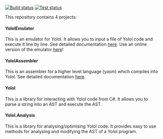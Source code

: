 [![Build status](https://github.com/martindevans/Yolol/workflows/Build/badge.svg?branch=master)](https://github.com/martindevans/Yolol/workflows/Build/badge.svg?branch=master)
[![Test status](https://github.com/martindevans/Yolol/workflows/Test/badge.svg?branch=master)](https://github.com/martindevans/Yolol/workflows/Test/badge.svg?branch=master)

This repository contains 4 projects:

#### YololEmulator

This is an emulator for Yolol. It allows you to input a file of Yolol code and execute it line by line. See detailed documentation [here](YololEmulator). Use an online version of the emulator [here]([https://martindevans.github.io/YololBlazor/](https://martindevans.github.io/YololBlazor/?state=AB5672CE4F4955B252CA48CDC9C9B78D512ACF2FCA4989518AC9030BE8EA2AA4E797E41BC5E4812843251DA5B0C49CD2D46225ABEA5A1DA580A2FCF4A2C45CE7FCD2BC92D422252B835A00))!

#### YololAssembler

This is an assembler for a higher level language (yasm) which compiles into Yolol. See detailed documentation [here](YololAssembler).

#### Yolol

This is a library for interacting with Yolol code from C#. It allows you to parse a string into an AST and execute the AST.

#### Yolol.Analysis

This is a library for analysing/optimising Yolol code. It provides easy to use methods for analysing and modifying the AST of a Yolol program.
